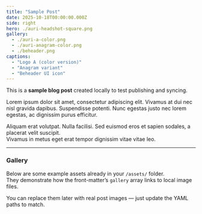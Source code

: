 ```yaml
---
title: "Sample Post"
date: 2025-10-18T00:00:00.000Z
side: right
hero: ./auri-headshot-square.png
gallery:
  - ./auri-a-color.png
  - ./auri-anagram-color.png
  - ./beheader.png
captions:
  - "Logo A (color version)"
  - "Anagram variant"
  - "Beheader UI icon"
---
```


This is a **sample blog post** created locally to test publishing and syncing.

Lorem ipsum dolor sit amet, consectetur adipiscing elit. Vivamus at dui nec nisl gravida dapibus. 
Suspendisse potenti. Nunc egestas justo nec lorem egestas, ac dignissim purus efficitur. 

Aliquam erat volutpat. Nulla facilisi. Sed euismod eros et sapien sodales, a placerat velit suscipit.  
Vivamus in metus eget erat tempor dignissim vitae vitae leo.

---

### Gallery
Below are some example assets already in your `/assets/` folder.  
They demonstrate how the front-matter’s `gallery` array links to local image files.

You can replace them later with real post images — just update the YAML paths to match.
